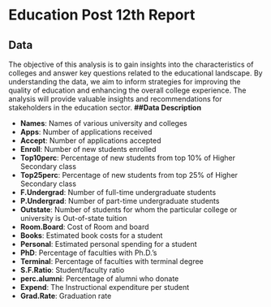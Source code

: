 # Education Post 12th Report

## **Data**
The objective of this analysis is to gain insights into the characteristics of colleges and answer key questions related to the educational landscape. By understanding the data, we aim to inform strategies for improving the quality of education and enhancing the overall college experience. The analysis will provide valuable insights and recommendations for stakeholders in the education sector.
**##Data Description**
- 	**Names**: Names of various university and colleges
- 	**Apps**: Number of applications received
- **Accept**: Number of applications accepted
- **Enroll**: Number of new students enrolled
- **Top10perc**: Percentage of new students from top 10% of Higher Secondary class
- **Top25perc**: Percentage of new students from top 25% of Higher Secondary class
-	**F.Undergrad**: Number of full-time undergraduate students
-	**P.Undergrad**: Number of part-time undergraduate students
-	**Outstate**: Number of students for whom the particular college or university is Out-of-state tuition
-	**Room.Board**: Cost of Room and board
-	**Books**: Estimated book costs for a student
-	**Personal**: Estimated personal spending for a student
-	**PhD**: Percentage of faculties with Ph.D.’s
-	**Terminal**: Percentage of faculties with terminal degree
-	**S.F.Ratio**: Student/faculty ratio
-	**perc.alumni**: Percentage of alumni who donate
-	**Expend**: The Instructional expenditure per student
-	**Grad.Rate**: Graduation rate
